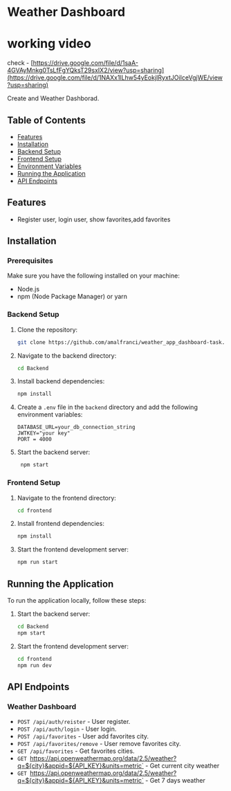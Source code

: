 


# Weather Dashboard 

# working video

check - [https://drive.google.com/file/d/1saA-4GVAyMnkg0TsLfFgYQksT29sxIX2/view?usp=sharing](https://drive.google.com/file/d/1NAXx1lLhw54yEokjIRyxtJOiIceVgjWE/view?usp=sharing)

  Create and Weather Dashborad.

## Table of Contents

-   [Features](#features)
-   [Installation](#installation)
-   [Backend Setup](#backend-setup)
-   [Frontend Setup](#frontend-setup)
-   [Environment Variables](#environment-variables)
-   [Running the Application](#running-the-application)
-   [API Endpoints](#api-endpoints)

## Features

-   Register user, login user, show favorites,add favorites 

## Installation

### Prerequisites

Make sure you have the following installed on your machine:

-   Node.js
-   npm (Node Package Manager) or yarn

### Backend Setup

1. Clone the repository:

    ```sh
    git clone https://github.com/amalfranci/weather_app_dashboard-task.git

    ```

2. Navigate to the backend directory:

    ```sh
    cd Backend
    ```

3. Install backend dependencies:

    ```sh
    npm install
    ```

4. Create a `.env` file in the `backend` directory and add the following environment variables:

    ```plaintext
   DATABASE_URL=your_db_connection_string
    JWTKEY="your key"
    PORT = 4000
    
    ```

5. Start the backend server:

    ```sh
     npm start
    ```

### Frontend Setup

1. Navigate to the frontend directory:

    ```sh
    cd frontend
    ```

2. Install frontend dependencies:

    ```sh
    npm install
    ```


4. Start the frontend development server:

    ```sh
    npm run start
    ```

## Running the Application

To run the application locally, follow these steps:

1. Start the backend server:

    ```sh
    cd Backend
    npm start
    ```

2. Start the frontend development server:

    ```sh
    cd frontend
    npm run dev
    ```



## API Endpoints

### Weather Dashboard

-   `POST /api/auth/reister` - User register.
-   `POST /api/auth/login` - User login.
-   `POST /api/favorites` - User add favorites city.
-   `POST /api/favorites/remove` - User remove favorites city.
-   `GET /api/favorites` - Get favorites cities.
-   `GET `https://api.openweathermap.org/data/2.5/weather?q=${city}&appid=${API_KEY}&units=metric` - Get current city weather
-    `GET `https://api.openweathermap.org/data/2.5/weather?q=${city}&appid=${API_KEY}&units=metric` - Get 7 days weather 



